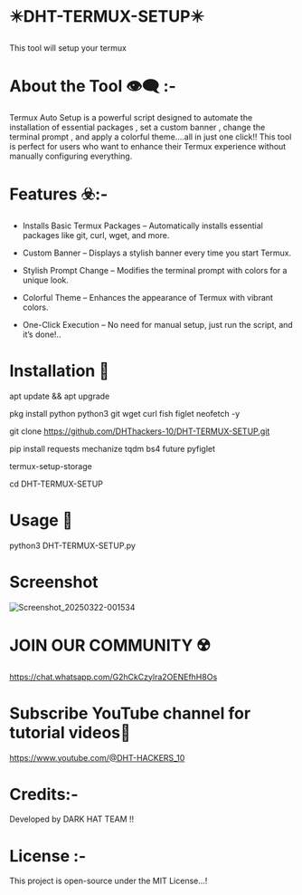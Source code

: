 # ✴️DHT-TERMUX-SETUP✴️
This tool will setup your termux 

# About the Tool 👁️‍🗨️ :-

Termux Auto Setup is a powerful script designed to automate the installation of essential packages , set a custom banner ,  change the terminal prompt , and apply a colorful theme....all in just one click!! This tool is perfect for users who want to enhance their Termux experience without manually configuring everything. 

# Features ☣️:-

* Installs Basic Termux Packages – Automatically installs essential packages like git, curl, wget, and more.

* Custom Banner – Displays a stylish banner every time you start Termux.

* Stylish Prompt Change – Modifies the terminal prompt with colors for a unique look.

* Colorful Theme – Enhances the appearance of Termux with vibrant colors.

* One-Click Execution – No need for manual setup, just run the script, and it’s done!..

# Installation 🔻

 apt update && apt upgrade

 pkg install python python3 git wget curl fish figlet neofetch -y

 git clone https://github.com/DHThackers-10/DHT-TERMUX-SETUP.git

 pip install requests mechanize tqdm bs4 future pyfiglet 

 termux-setup-storage

 cd DHT-TERMUX-SETUP 

# Usage 🔰

 python3 DHT-TERMUX-SETUP.py

# Screenshot

![Screenshot_20250322-001534](https://github.com/user-attachments/assets/a0f46c29-21da-47f6-809e-7f650f84c6d9)

# JOIN OUR COMMUNITY ☢️

https://chat.whatsapp.com/G2hCkCzylra2OENEfhH8Os

# Subscribe YouTube channel for tutorial videos🎦

https://www.youtube.com/@DHT-HACKERS_10

# Credits:-

Developed by DARK HAT TEAM !!

# License :-

This project is open-source under the MIT License...!
